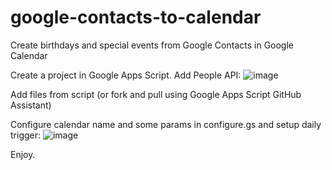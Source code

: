 # google-contacts-to-calendar
Create birthdays and special events from Google Contacts in Google Calendar

Create a project in Google Apps Script.
Add People API:
![image](https://github.com/user-attachments/assets/cf64144f-fb27-42b6-bdb1-0ba41148365e)

Add files from script (or fork and pull using Google Apps Script GitHub Assistant)

Configure calendar name and some params in configure.gs and setup daily trigger:
![image](https://github.com/user-attachments/assets/4d2322ab-3738-480b-a3cb-4a106d7212f9)

Enjoy.
